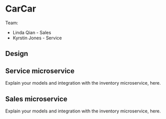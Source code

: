 # CarCar

Team:

- Linda Qian - Sales
- Kyrstin Jones - Service

## Design

## Service microservice

Explain your models and integration with the inventory
microservice, here.

## Sales microservice

Explain your models and integration with the inventory
microservice, here.
